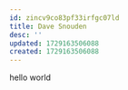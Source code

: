 ```yaml
---
id: zincv9co83pf33irfgc07ld
title: Dave Snouden
desc: ''
updated: 1729163506088
created: 1729163506088
---
```

hello world